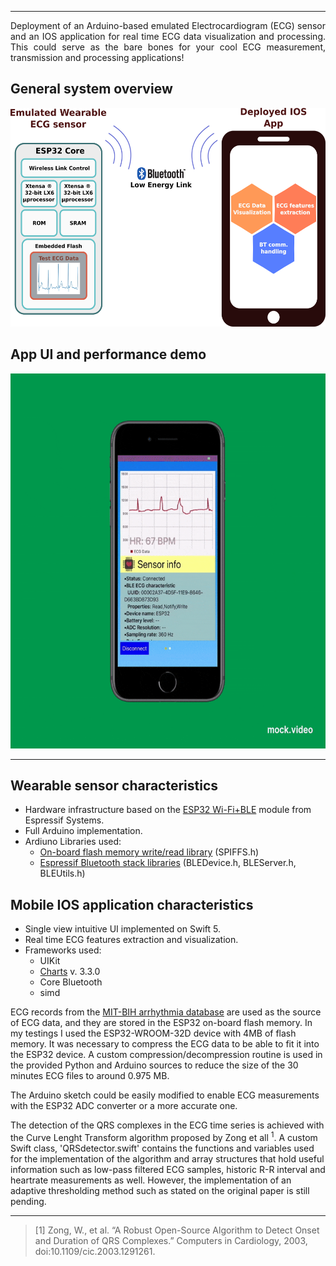 ______
<div align="justify">
Deployment of an Arduino-based emulated Electrocardiogram (ECG) sensor and an IOS application for real time ECG data visualization and processing. This could serve as the bare bones for your cool ECG measurement, transmission and processing applications!
</div>

## General system overview
<div align="center">
    <!--img src="ecgMonitorFigs/schematic.png" width="427" height="280" -->
    <img src="ecgMonitorFigs/schematic.png" width="533" height="350">
</div>

## App UI and performance demo
<div align="center">
    <!--img src="ecgMonitorFigs/screenshot.gif" width="400" height="400" /-->
    <img src="ecgMonitorFigs/screenshot.gif" width="600" height="600" />
</div>

______
## Wearable sensor characteristics
- Hardware infrastructure based on the [ESP32 Wi-Fi+BLE](https://www.espressif.com/en/products/hardware/esp32/overview) module from Espressif Systems. 
- Full Arduino implementation. 
- Ardiuno Libraries used:
  - [On-board flash memory write/read library](https://github.com/espressif/arduino-esp32/tree/master/libraries/SPIFFS) (SPIFFS.h)
  - [Espressif Bluetooth stack libraries](https://github.com/espressif/arduino-esp32/tree/master/libraries/BLE) (BLEDevice.h, BLEServer.h, BLEUtils.h)
  
## Mobile IOS application characteristics
- Single view intuitive UI implemented on Swift 5.
- Real time ECG features extraction and visualization.
- Frameworks used: 
  - UIKit
  - [Charts](https://github.com/danielgindi/Charts) v. 3.3.0
  - Core Bluetooth
  - simd


ECG records from the [MIT-BIH arrhythmia database](https://physionet.org/content/mitdb/1.0.0/) are used as the source of ECG data, and they are stored in the ESP32 on-board flash memory. In my testings I used the ESP32-WROOM-32D device with 4MB of flash memory. It was necessary to compress the ECG data to be able to fit it into the ESP32 device. A custom compression/decompression routine is used in the provided Python and Arduino sources to reduce the size of the 30 minutes ECG files to around 0.975 MB.  

The Arduino sketch could be easily modified to enable ECG measurements with the ESP32 ADC converter or a more accurate one.

The detection of the QRS complexes in the ECG time series is achieved with the Curve Lenght Transform algorithm proposed by Zong et all <sup>1</sup>. A custom Swift class, 'QRSdetector.swift' contains the functions and variables used for the implementation of the algorithm and array structures that hold useful information such as low-pass filtered ECG samples, historic R-R interval and heartrate measurements as well. However, the implementation of an adaptive thresholding method such as stated on the original paper is still pending. 

______

<!--## Installation guide-->

> [1] Zong, W., et al. “A Robust Open-Source Algorithm to Detect Onset and Duration of QRS Complexes.” Computers in Cardiology, 2003, doi:10.1109/cic.2003.1291261.

